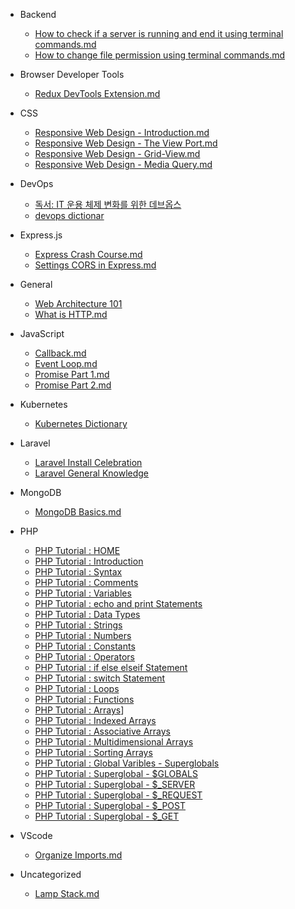 

* Backend
  * [How to check if a server is running and end it using terminal commands.md](backend/general/check-and-kill-server.md)
  * [How to change file permission using terminal commands.md](backend/general/change-file-permission)

* Browser Developer Tools
  * [Redux DevTools Extension.md](devtools/redux-devtools-extension.md)
* CSS
  * [Responsive Web Design - Introduction.md](CSS/rwd-intro.md)
  * [Responsive Web Design - The View Port.md](CSS/rwd-the-viewport.md)
  * [Responsive Web Design - Grid-View.md](CSS/rwd-grid-view.md)
  * [Responsive Web Design - Media Query.md](CSS/rwd-media-query.md)

* DevOps
  * [독서: IT 운용 체제 변화를 위한 데브옵스](devops/devops-for-change-in-it-operations.md)
  * [devops dictionar](devops/devops_dictionary.md)

* Express.js

  * [Express Crash Course.md](backend/express/express-crash-course.md)
  * [Settings CORS in Express.md](backend/express/setting-cors-in-express.md)


* General

  * [Web Architecture 101](general/web-architecture-101.md)
  * [What is HTTP.md](http/what-is-http.md)

* JavaScript

  * [Callback.md](javascript/async/20190803.md)
  * [Event Loop.md](javascript/event-loop.md)
  * [Promise Part 1.md](javascript/async/20190803-promise-1.md)
  * [Promise Part 2.md](javascript/async/20190804-promise-2.md)

* Kubernetes

  * [Kubernetes Dictionary](kubernetes/kubernetes-dictionary.md)

* Laravel

  * [Laravel Install Celebration](laravel/laravel-install.md)
  * [Laravel General Knowledge](laravel/laravel-general.md)

* MongoDB

  * [MongoDB Basics.md](backend/mongodb/mongodb-basics-20190903.md)

* PHP

  * [PHP Tutorial : HOME](php/php-tutorial-home.md)
  * [PHP Tutorial : Introduction](php/php-tutorial-introduction.md)
  * [PHP Tutorial : Syntax](php/php-tutorial-syntax.md)
  * [PHP Tutorial : Comments](php/php-tutorial-comments.md)
  * [PHP Tutorial : Variables](php/php-tutorial-variables.md)
  * [PHP Tutorial : echo and print Statements](php/php-tutorial-echo-and-print-statements.md)
  * [PHP Tutorial : Data Types](php/php-tutorial-data-types.md)
  * [PHP Tutorial : Strings](php/php-tutorial-strings.md)
  * [PHP Tutorial : Numbers](php/php-tutorial-numbers.md)
  * [PHP Tutorial : Constants](php/php-tutorial-constants.md)
  * [PHP Tutorial : Operators](php/php-tutorial-operators.md)
  * [PHP Tutorial : if else elseif Statement](php/php-tutorial-if-else-elseif.md)
  * [PHP Tutorial : switch Statement](php/php-tutorial-switch-statement.md)
  * [PHP Tutorial : Loops](php/php-tutorial-loops.md)
  * [PHP Tutorial : Functions](php/php-tutorial-functions.md)
  * [PHP Tutorial : Arrays](php/php-tutorial-arrays.md)]
  * [PHP Tutorial : Indexed Arrays](php/php-tutorial-indexed-arrays.md)
  * [PHP Tutorial : Associative Arrays](php/php-tutorial-associative-arrays.md)
  * [PHP Tutorial : Multidimensional Arrays](php/php-tutorial-multidimensional-arrays.md)
  * [PHP Tutorial : Sorting Arrays](php/php-tutorial-sorting-arrays.md)
  * [PHP Tutorial : Global Varibles - Superglobals](php/php-tutorial-global-variables-superglobals)
  * [PHP Tutorial : Superglobal - $GLOBALS](php/php-tutorial-superglobal-globals)
  * [PHP Tutorial : Superglobal - $_SERVER](php/php-tutorial-superglobal-server)
  * [PHP Tutorial : Superglobal - $_REQUEST](php/php-tutorial-superglobal-request.md)
  * [PHP Tutorial : Superglobal - $_POST](php/php-tutorial-superglobal-post.md)
  * [PHP Tutorial : Superglobal - $_GET](php/php-tutorial-superglobal-get.md)

* VScode
  * [Organize Imports.md](vscode/organize_imports.md)

* Uncategorized
  * [Lamp Stack.md](uncategorized/lamp_system.md)